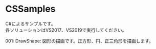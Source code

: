 # CSSamples
C#によるサンプルです。  
各ソリューションはVS2017、VS2019で実行してください。  
  
001: DrawShape: 図形の描画です。正方形、円、正三角形を描画します。  


